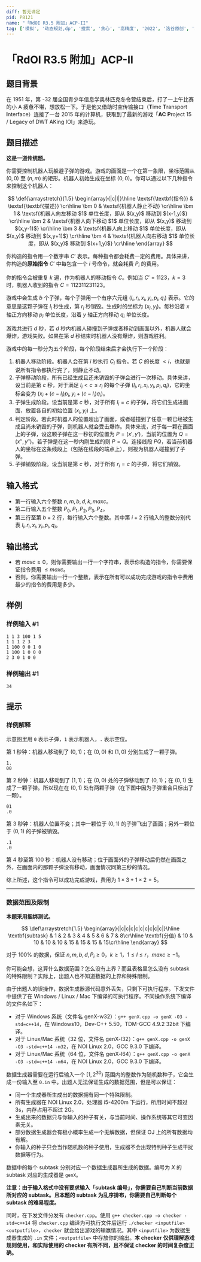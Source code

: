 ```yaml
---
diff: 暂无评定
pid: P8121
name: "「RdOI R3.5 附加」ACP-II"
tag: ['模拟', '动态规划,dp', '搜索', '贪心', '高精度', '2022', '洛谷原创', 'Special Judge', 'O2优化', '枚举', '最短路', '高斯消元', '位运算', '洛谷月赛']
---
```

# 「RdOI R3.5 附加」ACP-II
## 题目背景

在 1951 年，第 -32 届全国青少年信息学奥林匹克冬令营结束后，打了一上午比赛的小 A 疲惫不堪，想放松一下。于是他又借助时空传输接口（**T**ime **T**ransport **I**nterface）连接了一台 2015 年的计算机，获取到了最新的游戏「**AC** **P**roject 15 / Legacy of DWT AKing IOI」来游玩。

## 题目描述

**这是一道传统题。**

你需要控制机器人玩躲避子弹的游戏。游戏的画面是一个在第一象限，坐标范围从 $(0,0)$ 至 $(n,m)$ 的矩形。机器人初始生成在坐标 $(0,0)$。你可以通过以下几种指令来控制这个机器人：

$$
\def{\arraystretch}{1.5}
\begin{array}{|c|l|}\hline
\textsf{\textbf{指令}} & \textsf{\textbf{描述}} \cr\hline
\bm 0 & \textsf{机器人静止不动} \cr\hline
\bm 1 & \textsf{机器人向左移动 $1$ 单位长度，即从 $(x,y)$ 移动到 $(x-1,y)$} \cr\hline
\bm 2 & \textsf{机器人向下移动 $1$ 单位长度，即从 $(x,y)$ 移动到 $(x,y-1)$} \cr\hline
\bm 3 & \textsf{机器人向上移动 $1$ 单位长度，即从 $(x,y)$ 移动到 $(x,y+1)$} \cr\hline
\bm 4 & \textsf{机器人向右移动 $1$ 单位长度，即从 $(x,y)$ 移动到 $(x+1,y)$} \cr\hline
\end{array}
$$

你构造的指令用一个数字串 $C'$ 表示。每种指令都会耗费一定的费用。具体来讲，你构造的**原始指令** $C'$ 中每包含一个 $i$ 号命令，就会耗费 $P_i$ 的费用。

你的指令会被重复 $k$ 遍，作为机器人的移动指令 $C$。例如当 $C'=1123$，$k=3$ 时，机器人收到的指令 $C= 112311231123$。

游戏中会生成 $b$ 个子弹，每个子弹用一个有序六元组 $(l_i,r_i,x_i,y_i,p_i,q_i)$ 表示。它的意思是这颗子弹在 $l_i$ 秒生成，第 $r_i$ 秒销毁。生成时的坐标为 $(x_i,y_i)$。每秒沿着 $x$ 轴正方向移动 $p_i$ 单位长度，沿着 $y$ 轴正方向移动 $q_i$ 单位长度。

游戏共进行 $d$ 秒，若 $d$ 秒内机器人碰撞到子弹或者移动到画面以外，机器人就会爆炸，游戏失败。如果在第 $d$ 秒结束时机器人没有爆炸，则游戏胜利。

游戏中的每一秒分为五个阶段，每个阶段结束后才会执行下一个阶段：

1. 机器人移动阶段。机器人会在第 $i$ 秒执行 $C_i$ 指令。若 $C$ 的长度 $< i$，也就是说所有指令都执行完了，则静止不动。
1. 子弹移动阶段，所有已经生成且还未销毁的子弹会进行一次移动。具体来讲，设当前是第 $c$ 秒，对于满足 $l_i<c\le r_i$ 的每个子弹 $(l_i,r_i,x_i,y_i,p_i,q_i)$，它的坐标会变为 $(x_i+(c-l_i)p_i,y_i+(c-l_i)q_i)$。
1. 子弹生成阶段。设当前是第 $c$ 秒，对于所有 $l_i=c$ 的子弹，将它们生成进画面，放置各自的初始位置 $(x_i,y_i)$ 上。
1. 判定阶段。若此时机器人的位置超出了画面，或者碰撞到了任意一颗已经被生成且尚未销毁的子弹，则机器人就会受击爆炸。具体来说，对于每一颗在画面上的子弹，设这颗子弹在这一秒初的位置为 $P=(x',y')$，当前的位置为 $Q=(x'',y'')$。若子弹是在这一秒内刚生成的则 $P=Q$。连接线段 $PQ$，若当前机器人的坐标在这条线段上（包括在线段的端点上），则视为机器人碰撞到了子弹。
1. 子弹销毁阶段。设当前是第 $c$ 秒，对于所有 $r_i=c$ 的子弹，将它们销毁。

## 输入格式

- 第一行输入六个整数 $n,m,b,d,k,maxc$。
- 第二行输入五个整数 $P_0,P_1,P_2,P_3,P_4$。
- 第三行至第 $b+2$ 行，每行输入六个整数。其中第 $i+2$ 行输入的整数分别代表 $l_i,r_i,x_i,y_i,p_i,q_i$。

## 输出格式

- 若 $maxc\ge 0$，则你需要输出一行一个字符串，表示你构造的指令，你需要保证指令费用 $\le maxc$。
- 否则，你需要输出一行一个整数，表示在所有可以成功完成游戏的指令中费用最少的指令的费用是多少。

## 样例

### 样例输入 #1
```
1 1 3 100 1 5
1 1 1 2 3
1 100 0 0 1 0
1 100 1 0 0 0
2 3 0 1 0 0

```
### 样例输出 #1
```
34

```
## 提示

### 样例解释

示意图里用 `0` 表示子弹，`1` 表示机器人，`.` 表示空位。

第 $1$ 秒钟：机器人移动到了 $(0,1)$；在 $(0,0)$ 和 $(1,0)$ 分别生成了一颗子弹。

```
1.
00
```

第 $2$ 秒钟：机器人移动到了 $(1,1)$；在 $(0,0)$ 处的子弹移动到了 $(0,1)$；在 $(0,1)$ 生成了一颗子弹。所以现在在 $(0,1)$ 处有两颗子弹（在下图中因为子弹重合只标出了一颗）。

```
01
.0
```

第 $3$ 秒钟：机器人位置不变；其中一颗位于 $(0,1)$ 的子弹飞出了画面；另外一颗位于 $(0,1)$ 的子弹被销毁。

```
.1
.0
```

第 $4$ 秒至第 $100$ 秒：机器人没有移动；位于画面外的子弹移动后仍然在画面之外，在画面内的那颗子弹没有移动，画面情况同第三秒的情况。

综上所述，这个指令可以成功完成游戏，费用为 $1\times 3+ 1 \times2=5$。

---

### 数据范围及限制

**本题采用捆绑测试。**

$$
\def\arraystretch{1.5}
\begin{array}{|c|c|c|c|c|c|c|c|c|}\hline
\textbf{subtask} & 1 & 2 & 3 & 4 & 5 & 6 & 7 & 8\cr\hline
\textbf{分值} & 10 & 10 & 10 & 10 & 15 & 15 & 15 & 15\cr\hline
\end{array}
$$

对于 $100\%$ 的数据，保证 $n,m,b,d,P_i\ge0$，$k\ge 1$，$1\le l \le r$，$maxc\ge-1$。

你可能会想，这算什么数据范围？怎么没有上界？而且表格里怎么没有 subtask 的特殊限制？实际上，出题人也不知道数据的上界和特殊限制。

由于出题人的误操作，数据生成器源代码意外丢失，只剩下可执行程序。下发文件中提供了在 Windows / Linux / Mac 下编译的可执行程序。不同操作系统下编译的文件名如下：

- 对于 Windows 系统（文件名 genX-w32）：`g++ genX.cpp -o genX -O3 -std=c++14`，在 Windows10，Dev-C++ 5.50，TDM-GCC 4.9.2 32bit 下编译。
- 对于 Linux/Mac 系统（32 位，文件名 genX-l32）：`g++ genX.cpp -o genX -O3 -std=c++14 -m32`，在 NOI Linux 2.0，GCC 9.3.0 下编译。
- 对于 Linux/Mac 系统（64 位，文件名 genX-l64）：`g++ genX.cpp -o genX -O3 -std=c++14 -m64`，在 NOI Linux 2.0，GCC 9.3.0 下编译。

数据生成器需要在运行后输入一个 $[1,2^{30})$ 范围内的整数作为随机数种子，它会生成一份输入至 `0.in` 中。出题人无法保证生成的数据范围，但是可以保证：

- 同一个生成器所生成出的数据拥有同一个特殊限制。
- 所有生成器在 NOI Linux 2.0，处理器 i5-4200m 下运行，所用时间不超过 3s，内存占用不超过 2G。
- 生成出来的数据只与你输入的种子有关，与当前时间、操作系统等其它可变因素无关。
- 部分数据生成器会有极小概率生成一个无解数据，但保证 OJ 上的所有数据均有解。
- 你输入的种子只会当作随机数的种子使用，生成器不会出现特判种子生成干扰数据等行为。

数据中的每个 subtask 分别对应一个数据生成器所生成的数据。编号为 $X$ 的 subtask 对应的生成器是 `genX`。

**注意：由于输入格式中没有要求输入「subtask 编号」，你需要自己判断当前数据所对应的 subtask。且本题的 subtask 为乱序排布，你需要自己判断每个 subtask 的难易程度。**

同时，在下发文件分发有 `checker.cpp`。使用 `g++ checker.cpp -o checker -std=c++14` 将 `checker.cpp` 编译为可执行文件后运行 `./checker <inputfile> <outputfile>`，`checker` 就会给出游戏的输赢情况。其中 `<inputfile>` 为数据生成器生成的 `.in` 文件；`<outputfile>` 中存放你的输出。**本 checker 仅供理解游戏规则使用，和实际使用的 checker 有所不同，且不保证 checker 的时间复杂度正确。**

